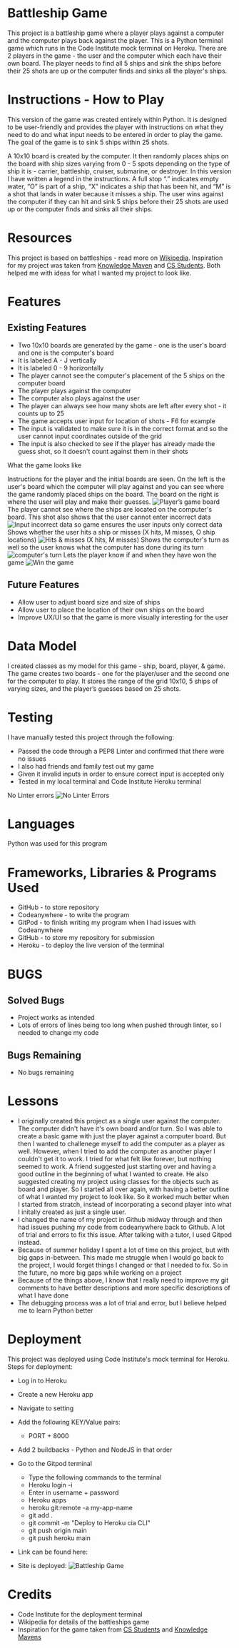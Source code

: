 # Battleship Game

This project is a battleship game where a player plays against a computer and the computer plays back against the player.
This is a Python terminal game which runs in the Code Institute mock terminal on Heroku.
There are 2 players in the game - the user and the computer which each have their own board.
The player needs to find all 5 ships and sink the ships before their 25 shots are up or the computer finds and sinks all the player's ships.

# Instructions - How to Play

This version of the game was created entirely within Python. It is designed to be user-friendly and provides the player with instructions on what they need to do and what input needs to be entered in order to play the game. The goal of the game is to sink 5 ships within 25 shots.

A 10x10 board is created by the computer. It then randomly places ships on the board with ship sizes varying from 0 - 5 spots depending on the type of ship it is - carrier, battleship, cruiser, submarine, or destroyer. In this version I have written a legend in the instructions. A full stop “.” indicates empty water, “O” is part of a ship, “X” indicates a ship that has been hit, and “M” is a shot that lands in water because it misses a ship. The user wins against the computer if they can hit and sink 5 ships before their 25 shots are used up or the computer finds and sinks all their ships.

# Resources

This project is based on battleships - read more on [Wikipedia](https://en.wikipedia.org/wiki/Battleship_(game)).
Inspiration for my project was taken from [Knowledge Maven](https://www.youtube.com/watch?v=tF1WRCrd_HQ) and [CS Students](https://www.youtube.com/watch?v=MgJBgnsDcF0). Both helped me with ideas for what I wanted my project to look like. 

# Features

## Existing Features

* Two 10x10 boards are generated by the game - one is the user's board and one is the computer's board
* It is labeled A - J vertically
* It is labeled 0 - 9 horizontally
* The player cannot see the computer's placement of the 5 ships on the computer board
* The player plays against the computer
* The computer also plays against the user
* The player can always see how many shots are left after every shot - it counts up to 25
* The game accepts user input for location of shots - F6 for example
* The input is validated to make sure it is in the correct format and so the user cannot input coordinates outside of the grid
* The input is also checked to see if the player has already made the guess shot, so it doesn't count against them in their shots


What the game looks like

Instructions for the player and the initial boards are seen. On the left is the user's board which the computer will play against and you can see where the game randomly placed ships on the board. The board on the right is where the user will play and make their guesses.
![Player’s game board](assets/images/instructions.png)
The player cannot see where the ships are located on the computer's board.
This shot also shows that the user cannot enter incorrect data
![Input incorrect data so game ensures the user inputs only correct data](assets/images/incorrectdata.png)
Shows whether the user hits a ship or misses (X hits, M misses, O ship locations)
![Hits & misses (X hits, M misses)](assets/images/hitsandmisses.png)
Shows the computer's turn as well so the user knows what the computer has done during its turn
![computer's turn](assets/images/computerturn.png)
Lets the player know if and when they have won the game
![Win the game](assets/images/gameover.png)

## Future Features

* Allow user to adjust board size and size of ships
* Allow user to place the location of their own ships on the board
* Improve UX/UI so that the game is more visually interesting for the user

# Data Model

I created classes as my model for this game - ship, board, player, & game. The game creates two boards - one for the player/user and the second one for the computer to play.
 It stores the range of the grid 10x10, 5 ships of varying sizes, and the player’s guesses based on 25 shots. 

# Testing

I have manually tested this project through the following:

* Passed the code through a PEP8 Linter and confirmed that there were no issues
* I also had friends and family test out my game
* Given it invalid inputs in order to ensure correct input is accepted only
* Tested in my local terminal and Code Institute Heroku terminal

No Linter errors
![No Linter Errors](assets/images/linter.png)

# Languages
Python was used for this program

# Frameworks, Libraries & Programs Used
* GitHub - to store repository
* Codeanywhere - to write the program
* GitPod - to finish writing my program when I had issues with Codeanywhere
* GitHub - to store my repository for submission
* Heroku - to deploy the live version of the terminal

# BUGS

## Solved Bugs

* Project works as intended
* Lots of errors of lines being too long when pushed through linter, so I needed to change my code

## Bugs Remaining

* No bugs remaining

# Lessons

* I originally created this project as a single user against the computer. The computer didn't have it's own board and/or turn. So I was able to create a basic game with just the player against a computer board. But then I wanted to challenege myself to add the computer as a player as well. However, when I tried to add the computer as another player I couldn't get it to work. I tried for what felt like forever, but nothing seemed to work. A friend suggested just starting over  and having a good outline in the beginning of what I wanted to create. He also suggested creating my project using classes for the objects such as board and player. So I started all over again, with having a better outline of what I wanted my project to look like. So it worked much better when I started from stratch, instead of incorporating a second player into what I initally created as just a single user.
* I changed the name of my project in Github midway through and then had issues pushing my code from codeanywhere back to Github. A lot of trial and errors to fix this issue. After talking with a tutor, I used Gitpod instead.
* Because of summer holiday I spent a lot of time on this project, but with big gaps in-between. This made me struggle when I would go back to the project, I would forget things I changed or that I needed to fix. So in the future, no more big gaps while working on a project
* Because of the things above, I know that I really need to improve my git comments to have better descriptions and more specific descriptions of what I have done
* The debugging process was a lot of trial and error, but I believe helped me to learn Python better

# Deployment

This project was deployed using Code Institute's mock terminal for Heroku.
Steps for deployment:
* Log in to Heroku
* Create a new Heroku app
* Navigate to setting
* Add the following KEY/Value pairs:
    * PORT + 8000
* Add 2 buildbacks - Python and NodeJS in that order
* Go to the Gitpod terminal
    * Type the following commands to the terminal
    * Heroku login -i
    * Enter in username + password
    * Heroku apps
    * heroku git:remote -a my-app-name
    * git add .
    * git commit -m "Deploy to Heroku cia CLI"
    * git push origin main
    * git push heroku main

* Link can be found here: 
* Site is deployed: ![Battleship Game](https://git.heroku.com/project-three-battleship.git)

# Credits

* Code Institute for the deployment terminal
* Wikipedia for details of the battleships game
* Inspiration for the game taken from  [CS Students](https://www.youtube.com/watch?v=MgJBgnsDcF0) and [Knowledge Mavens](https://www.youtube.com/watch?v=tF1WRCrd_HQ)




